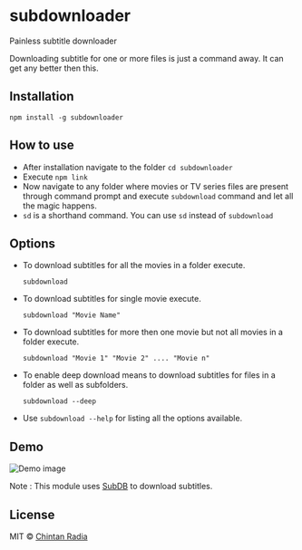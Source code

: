 # subdownloader
Painless subtitle downloader

Downloading subtitle for one or more files is just a command away. It can get any better then this.

## Installation
```
npm install -g subdownloader
```

## How to use

- After installation navigate to the folder `cd subdownloader`
- Execute `npm link`
- Now navigate to any folder where movies or TV series files are present through command prompt and execute `subdownload` command and let all the magic happens.
- `sd` is a shorthand command. You can use `sd` instead of `subdownload`

## Options

- To download subtitles for all the movies in a folder execute.

  `subdownload`
- To download subtitles for single movie execute.

  `subdownload "Movie Name"`
- To download subtitles for more then one movie but not all movies in a folder execute.
  
  `subdownload "Movie 1" "Movie 2" .... "Movie n"`
- To enable deep download means to download subtitles for files in a folder as well as subfolders.
	
	`subdownload --deep`
- Use `subdownload --help` for listing all the options available.

## Demo

![Demo image](https://github.com/beatfreaker/subdownloader/blob/master/demo/demo.gif)

Note : This module uses [SubDB](http://thesubdb.com/) to download subtitles.

## License

MIT © [Chintan Radia](http://beatfreaker.github.io/)

